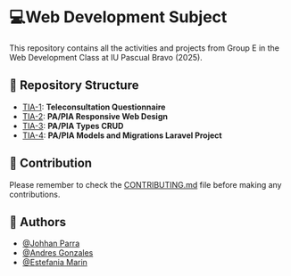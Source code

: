 
# 💻Web Development Subject

This repository contains all the activities and projects from Group E in the Web Development Class at IU Pascual Bravo (2025).

## 📁 Repository Structure

- [TIA-1](https://github.com/MagicExist/WebDevelopment/tree/main/TIA-1): **Teleconsultation Questionnaire**  
- [TIA-2](https://github.com/MagicExist/WebDevelopment/tree/main/TIA-2): **PA/PIA Responsive Web Design**  
- [TIA-3](https://github.com/MagicExist/WebDevelopment/tree/main/TIA-3): **PA/PIA Types CRUD**
- [TIA-4](https://github.com/MagicExist/WebDevelopment/tree/main/TIA-4/Proyecto-PA-PIA): **PA/PIA Models and Migrations Laravel Project**  

## 📌 Contribution
Please remember to check the [CONTRIBUTING.md](https://github.com/MagicExist/WebDevelopment/blob/main/CONTRIBUTING.md)  file before making any contributions.

## 👥 Authors  

- [@Johhan Parra](https://github.com/MagicExist)  
- [@Andres Gonzales](https://github.com/Darkandrox) 
- [@Estefania Marin](https://github.com/Estefanii2730) 

